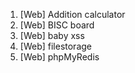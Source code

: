 1. [Web] Addition calculator
2. [Web] BISC board
3. [Web] baby xss
4. [Web] filestorage
5. [Web] phpMyRedis
